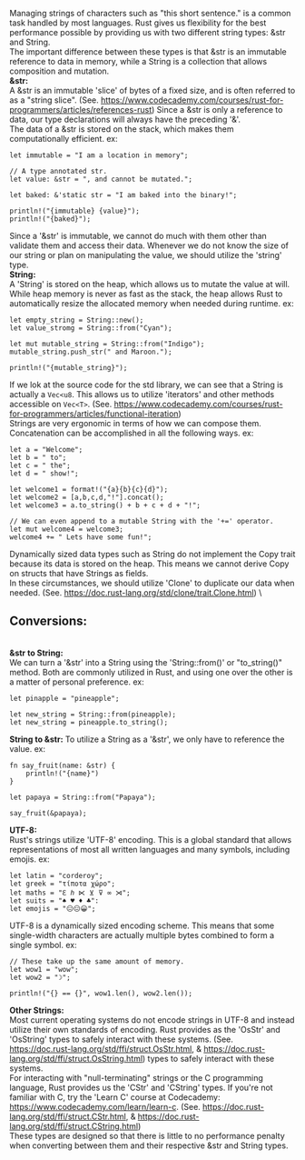 Managing strings of characters such as "this short sentence." is a common task handled by most languages. Rust gives us flexibility for the best performance possible by providing us with two different string types: &str and String.
\
The important difference between these types is that &str is an immutable reference to data in memory, while a String is a collection that allows composition and mutation.
\
**&str:**
\
A &str is an immutable 'slice' of bytes of a fixed size, and is often referred to as a "string slice". (See. https://www.codecademy.com/courses/rust-for-programmers/articles/references-rust) Since a &str is only a reference to data, our type declarations will always have the preceding '&'.
\
The data of a &str is stored on the stack, which makes them computationally efficient.
	ex:

	let immutable = "I am a location in memory";

	// A type annotated str.
	let value: &str = ", and cannot be mutated.";

	let baked: &'static str = "I am baked into the binary!";

	println!("{immutable} {value}");
	println!("{baked}");

Since a '&str' is immutable, we cannot do much with them other than validate them and access their data. Whenever we do not know the size of our string or plan on manipulating the value, we should utilize the 'string' type.
\
**String:**
\
A 'String' is stored on the heap, which allows us to mutate the value at will. While heap memory is never as fast as the stack, the heap allows Rust to automatically resize the allocated memory when needed during runtime.
	ex:

	let empty_string = String::new();
	let value_stromg = String::from("Cyan");

	let mut mutable_string = String::from("Indigo");
	mutable_string.push_str(" and Maroon.");

	println!("{mutable_string}");

If we lok at the source code for the std library, we can see that a String is actually a `Vec<u8`. This allows us to utilize 'iterators' and other methods accessible on `Vec<T>`. (See. https://www.codecademy.com/courses/rust-for-programmers/articles/functional-iteration)
\
Strings are very ergonomic in terms of how we can compose them. Concatenation can be accomplished in all the following ways.
	ex:

	let a = "Welcome";
	let b = " to";
	let c = " the";
	let d = " show!";

	let welcome1 = format!("{a}{b}{c}{d}");
	let welcome2 = [a,b,c,d,"!"].concat();
	let welcome3 = a.to_string() + b + c + d + "!";

	// We can even append to a mutable String with the '+=' operator.
	let mut welcome4 = welcome3;
	welcome4 += " Lets have some fun!";

Dynamically sized data types such as String do not implement the Copy trait because its data is stored on the heap. This means we cannot derive Copy on structs that have Strings as fields.
\
In these circumstances, we should utilize 'Clone' to duplicate our data when needed. (See. https://doc.rust-lang.org/std/clone/trait.Clone.html)
\
## Conversions:
\
**&str to String:**
\
We can turn a '&str' into a String using the 'String::from()' or "to_string()" method. Both are commonly utilized in Rust, and using one over the other is a matter of personal preference.
	ex:

	let pinapple = "pineapple";

	let new_string = String::from(pineapple);
	let new_string = pineapple.to_string();

**String to &str:** To utilize a String as a '&str', we only have to reference the value.
	ex:

	fn say_fruit(name: &str) {
		println!("{name}")
	}

	let papaya = String::from("Papaya");

	say_fruit(&papaya);

**UTF-8:**
\
Rust's strings utilize 'UTF-8' encoding. This is a global standard that allows representations of most all written languages and many symbols, including emojis.
	ex:

	let latin = "corderoy";
	let greek = "τίποτα χώρο";
	let maths = "ℇ ℎ ⋉ ⊻ ⊽ ∞ ⋊";
	let suits = "♠ ♥ ♦ ♣":
	let emojis = "😑😑😀";

UTF-8 is a dynamically sized encoding scheme. This means that some single-width characters are actually multiple bytes combined to form a single symbol.
	ex:

	// These take up the same amount of memory.
	let wow1 = "wow";
	let wow2 = "☽";

	println!("{} == {}", wow1.len(), wow2.len());

**Other Strings:**
\
Most current operating systems do not encode strings in UTF-8 and instead utilize their own standards of encoding. Rust provides as the 'OsStr' and 'OsString' types to safely interact with these systems. (See. https://doc.rust-lang.org/std/ffi/struct.OsStr.html, & https://doc.rust-lang.org/std/ffi/struct.OsString.html) types to safely interact with these systems.
\
For interacting with "null-terminating" strings or the C programming language, Rust provides us the 'CStr' and 'CString' types. If you're not familiar with C, try the 'Learn C' course at Codecademy: https://www.codecademy.com/learn/learn-c. (See. https://doc.rust-lang.org/std/ffi/struct.CStr.html, & https://doc.rust-lang.org/std/ffi/struct.CString.html)
\
These types are designed so that there is little to no performance penalty when converting between them and their respective &str and String types.

